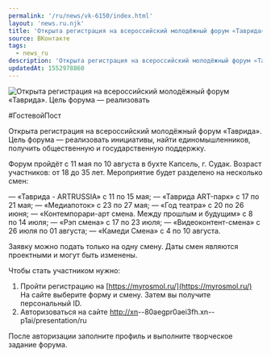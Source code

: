 ```yaml
---
permalink: '/ru/news/vk-6150/index.html'
layout: 'news.ru.njk'
title: 'Открыта регистрация на всероссийский молодёжный форум «Таврида»'
source: ВКонтакте
tags:
  - news_ru
description: 'Открыта регистрация на всероссийский молодёжный форум «Таврида»'
updatedAt: 1552978860
---
```

![Открыта регистрация на всероссийский молодёжный форум «Таврида». Цель форума — реализовать](https://sun9-34.userapi.com/impf/c850532/v850532753/e2299/hLE2n9o3h90.jpg?size=900x600&quality=96&proxy=1&sign=d65d853188b5878b6a43868953ac2c72&c_uniq_tag=U137Jbw7ouwXAyoonqJHAVJ8L6K5vj3I004MVHYhfGo&type=album)

#ГостевойПост

Открыта регистрация на всероссийский молодёжный форум «Таврида». Цель форума — реализовать инициативы, найти единомышленников, получить общественную и государственную поддержку.

Форум пройдёт с 11 мая по 10 августа в бухте Капсель, г. Судак. Возраст участников: от 18 до 35 лет. Мероприятие будет разделено на несколько смен:

— «Таврида - ARTRUSSIA» с 11 по 15 мая;
— «Таврида ART-парк» с 17 по 21 мая;
— «Медиапоток» с 23 по 27 мая;
— «Год театра» с 20 по 26 июня;
— «Контемпорари-арт смена. Между прошлым и будущим» с 8 по 14 июля;
— «Рэп смена» с 17 по 23 июля;
— «Видеоконтент-смена» с 26 июля по 01 августа;
— «Камеди Смена» с 4 по 10 августа.

Заявку можно подать только на одну смену. Даты смен являются проектными и могут быть изменены.

Чтобы стать участником нужно:
1. Пройти регистрацию на [https://myrosmol.ru/](https://myrosmol.ru/)
На сайте выберите форму и смену. Затем вы получите персональный ID.
2. Авторизоваться на сайте [http://xn](http://xn)--80aegpr0aei3fh.xn--p1ai/presentation/ru

После авторизации заполните профиль и выполните творческое задание форума.
